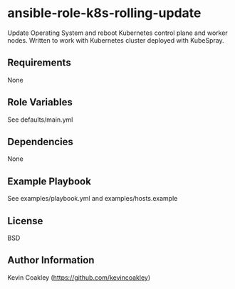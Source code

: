 ansible-role-k8s-rolling-update
===============================

Update Operating System and reboot Kubernetes control plane and worker nodes. 
Written to work with Kubernetes cluster deployed with KubeSpray. 

Requirements
------------

None

Role Variables
--------------

See defaults/main.yml

Dependencies
------------

None

Example Playbook
----------------

See examples/playbook.yml and examples/hosts.example 

License
-------

BSD

Author Information
------------------

Kevin Coakley (https://github.com/kevincoakley)
